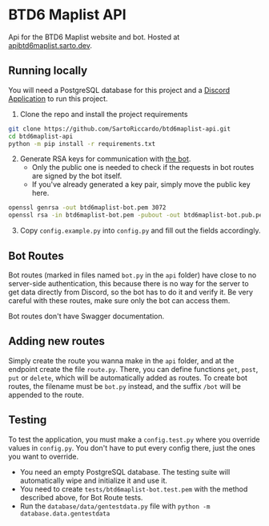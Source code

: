 # BTD6 Maplist API

Api for the BTD6 Maplist website and bot. Hosted at [apibtd6maplist.sarto.dev](https://apibtd6maplist.sarto.dev).

## Running locally

You will need a PostgreSQL database for this project and a [Discord Application](https://discord.com/developers/applications) to run this project.

1. Clone the repo and install the project requirements

```bash
git clone https://github.com/SartoRiccardo/btd6maplist-api.git
cd btd6maplist-api
python -m pip install -r requirements.txt
```

2. Generate RSA keys for communication with [the bot](https://github.com/SartoRiccardo/btd6maplist-bot).
   - Only the public one is needed to check if the requests in bot routes are signed by the bot itself.
   - If you've already generated a key pair, simply move the public key here.

```bash
openssl genrsa -out btd6maplist-bot.pem 3072
openssl rsa -in btd6maplist-bot.pem -pubout -out btd6maplist-bot.pub.pem
```

3. Copy `config.example.py` into `config.py` and fill out the fields accordingly.

## Bot Routes

Bot routes (marked in files named `bot.py` in the `api` folder) have close to no server-side authentication, this because there is no way for the server to get data directly from Discord, so the bot has to do it and verify it. Be very careful with these routes, make sure only the bot can access them.

Bot routes don't have Swagger documentation.

## Adding new routes

Simply create the route you wanna make in the `api` folder, and at the endpoint create the file `route.py`. There, you can define functions `get`, `post`, `put` or `delete`, which will be automatically added as routes. To create bot routes, the filename must be `bot.py` instead, and the suffix `/bot` will be appended to the route.

## Testing

To test the application, you must make a `config.test.py` where you override values in `config.py`. You don't have to put every config there, just the ones you want to override.

- You need an empty PostgreSQL database. The testing suite will automatically wipe and initialize it and use it.
- You need to create `tests/btd6maplist-bot.test.pem` with the method described above, for Bot Route tests.
- Run the `database/data/gentestdata.py` file with `python -m database.data.gentestdata`
